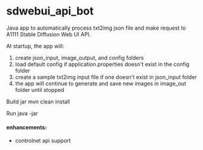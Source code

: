 # sdwebui_api_bot
Java app to automatically process txt2img json file and make request to A1111 Stable Diffusion Web UI API.

At startup, the app will:
1. create json_input, image_output, and config folders
2. load default config if application.properties doesn't exist in the config folder
3. create a sample txt2img input file if one doesn't exist in json_input folder
4. the app will continue to generate and save new images in image_out folder until stopped

Build jar
mvn clean install

Run
java -jar <resulting jar file>

#### enhancements:
* controlnet api support
